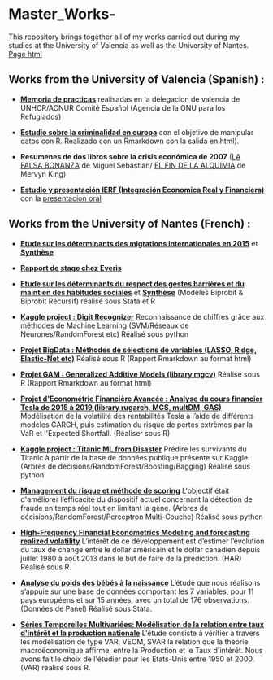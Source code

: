 # Master_Works- 
This repository brings together all of my works carried out during my studies at the University of Valencia as well as the University of Nantes. [Page html](https://teodoromouniertebas.github.io/Master_Works-/index.html)

## Works from the University of Valencia (Spanish) :

* [**Memoria de practicas**](https://teodoromouniertebas.github.io/Master_Works-/Memoria_practica_ACNUR.pdf) realisadas en la delegacion de valencia de UNHCR/ACNUR Comité Español (Agencia de la ONU para los Refugiados)
 
* [**Estudio sobre la criminalidad en europa**](https://teodoromouniertebas.github.io/Master_Works-/Proyecto_Criminalidad_R.html) con el objetivo de manipular datos con R. Realizado con un Rmarkdown con la salida en html). 

* **Resumenes de dos libros sobre la crisis económica de 2007** ([LA FALSA BONANZA](https://teodoromouniertebas.github.io/Master_Works-/Resumen_LA%20FALSA%20BONANZA.pdf) de Miguel Sebastian/ [EL FIN DE LA ALQUIMIA](https://teodoromouniertebas.github.io/Master_Works-/Resumen_El%20FIN%20DE%20LA%20ALQUIMIA.pdf) de Mervyn King)

* [**Estudio y presentación IERF (Integración Economica Real y Financiera)**](https://teodoromouniertebas.github.io/Master_Works-/Trabajo_IERF_matematica.pdf) con la [presentacion oral](https://teodoromouniertebas.github.io/Master_Works-/Presentacion_IERF.pdf)


## Works from the University of Nantes (French) :

* [**Etude sur les déterminants des migrations internationales en 2015**](https://teodoromouniertebas.github.io/Master_Works-/Memoire_M2.pdf) et [**Synthèse**](https://teodoromouniertebas.github.io/Master_Works-/Synthese_Memoire.pdf)

* [**Rapport de stage chez Everis**](https://teodoromouniertebas.github.io/Master_Works-/Rapport_de_stage_Everis.pdf)

* [**Etude sur les déterminants du respect des gestes barrières et du maintien des habitudes sociales**](https://teodoromouniertebas.github.io/Master_Works-/Etudes_d%C3%A9terminants_gestes_barri%C3%A8res.Stata.pdf) et [**Synthèse**](https://teodoromouniertebas.github.io/Master_Works-/R%C3%A9sum%C3%A9_4pages_Etude_d%C3%A9terminants_gestes_barri%C3%A8res.R.pdf) (Modèles Biprobit & Biprobit Récursif) réalisé sous Stata et R

* [**Kaggle project : Digit Recognizer**](https://teodoromouniertebas.github.io/Master_Works-/ProjetKaggle_Digit_Recognizer.py.pdf) Reconnaissance de chiffres grâce aux méthodes de Machine Learning (SVM/Réseaux de Neurones/RandomForest etc) Réalisé sous python

* [**Projet BigData : Méthodes de sélections de variables (LASSO, Ridge, Elastic-Net etc)**](https://teodoromouniertebas.github.io/Master_Works-/Projet_BigData.R.html) Réalisé sous R (Rapport Rmarkdown au format html)

* [**Projet GAM : Generalized Additive Models (library mgcv)**](https://teodoromouniertebas.github.io/Master_Works-/projet%20GAM.html) Réalisé sous R (Rapport Rmarkdown au format html)

* [**Projet d'Econométrie Financière Avancée : Analyse du cours financier Tesla de 2015 à 2019 (library rugarch, MCS, multDM, GAS)**](https://teodoromouniertebas.github.io/Master_Works-/Econom%C3%A9trie%20Financi%C3%A8re%20Avanc%C3%A9e%20Actions%20TESLA.pdf) Modélisation de la volatilité des rentabilités Tesla à l’aide de différents modèles GARCH, puis estimation du risque de pertes extrèmes par la VaR et l'Expected Shortfall. (Réaliser sous R)

* [**Kaggle project : Titanic ML from Disaster**](https://teodoromouniertebas.github.io/Master_Works-/ProjetKaggle_Titanic.ipynb) Prédire les survivants du Titanic à partir de la base de données publique présente sur Kaggle. (Arbres de décisions/RandomForest/Boosting/Bagging) Réalisé sous python

* [**Management du risque et méthode de scoring**](https://teodoromouniertebas.github.io/Master_Works-/Detection%20Fraude.pdf) L'objectif était d'améliorer l’efficacité du dispositif actuel concernant la détection de fraude en temps réel tout en limitant la gène. (Arbres de décisions/RandomForest/Perceptron Multi-Couche) Réalisé sous python

* [**High-Frequency Financial Econometrics Modeling and forecasting realized volatility**](https://teodoromouniertebas.github.io/Master_Works-/HFFE_Modeling%20and%20forecasting%20realized%20volatility.pdf) L’intérêt de ce développement est d’estimer l’évolution du taux de change entre le dollar américain et le dollar canadien depuis juillet 1980 à août 2013 dans le but de faire de la prédiction. (HAR) Réalisé sous R.

* [**Analyse du poids des bébés à la naissance**](https://teodoromouniertebas.github.io/Master_Works-/Analyse_poids_b%C3%A9b%C3%A9_PanelData.pdf) L’étude que nous réalisons s’appuie sur une base de données comportant les 7 variables, pour 11 pays européens et sur 15 années, avec un total de 176 observations. (Données de Panel) Réalisé sous Stata.

* [**Séries Temporelles Multivariées: Modélisation de la relation entre taux d'intérêt et la production nationale**](https://teodoromouniertebas.github.io/Master_Works-/Mod%C3%A8le_ISLMFX_VAR.pdf) L'étude consiste à vérifier à travers les modélisation de type VAR, VECM, SVAR la relation que la théorie macroéconomique affirme, entre la Production et le Taux d'intérêt. Nous avons fait le choix de l'étudier pour les Etats-Unis entre 1950 et 2000. (VAR) réalisé sous R. 
